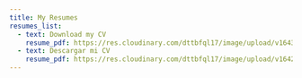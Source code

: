 ```yaml
---
title: My Resumes
resumes_list:
  - text: Download my CV
    resume_pdf: https://res.cloudinary.com/dttbfql17/image/upload/v1643066243/Ovidio-Perez-CV-English_psfhos.pdf
  - text: Descargar mi CV
    resume_pdf: https://res.cloudinary.com/dttbfql17/image/upload/v1642888384/Ovidio-Perez-CV_oclaec.pdf
---
```

